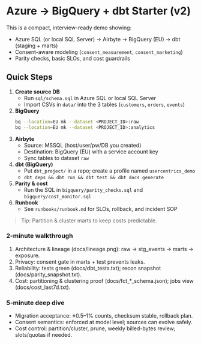
# Azure → BigQuery + dbt Starter (v2)

This is a compact, interview-ready demo showing:
- Azure SQL (or local SQL Server) → Airbyte → BigQuery (EU) → dbt (staging + marts)
- Consent-aware modeling (`consent_measurement`, `consent_marketing`)
- Parity checks, basic SLOs, and cost guardrails

## Quick Steps
1) **Create source DB**
   - Run `sql/schema.sql` in Azure SQL or local SQL Server
   - Import CSVs in `data/` into the 3 tables (`customers`, `orders`, `events`)
2) **BigQuery**
   ```bash
   bq --location=EU mk --dataset <PROJECT_ID>:raw
   bq --location=EU mk --dataset <PROJECT_ID>:analytics
   ```
3) **Airbyte**
   - Source: MSSQL (host/user/pw/DB you created)
   - Destination: BigQuery (EU) with a service account key
   - Sync tables to dataset `raw`
4) **dbt (BigQuery)**
   - Put `dbt_project/` in a repo; create a profile named `usercentrics_demo`
   - `dbt deps && dbt run && dbt test && dbt docs generate`
5) **Parity & cost**
   - Run the SQL in `bigquery/parity_checks.sql` and `bigquery/cost_monitor.sql`
6) **Runbook**
   - See `runbooks/runbook.md` for SLOs, rollback, and incident SOP

> Tip: Partition & cluster marts to keep costs predictable.

### 2-minute walkthrough
1) Architecture & lineage (docs/lineage.png): raw → stg_events → marts → exposure.
2) Privacy: consent gate in marts + test prevents leaks.
3) Reliability: tests green (docs/dbt_tests.txt); recon snapshot (docs/parity_snapshot.txt).
4) Cost: partitioning & clustering proof (docs/fct_*_schema.json); jobs view (docs/cost_last7d.txt).

### 5-minute deep dive
- Migration acceptance: ±0.5–1% counts, checksum stable, rollback plan.
- Consent semantics: enforced at model level; sources can evolve safely.
- Cost control: partition/cluster, prune, weekly billed-bytes review; slots/quotas if needed.
